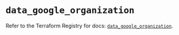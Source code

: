 # `data_google_organization`

Refer to the Terraform Registry for docs: [`data_google_organization`](https://registry.terraform.io/providers/hashicorp/google/5.14.0/docs/data-sources/organization).
